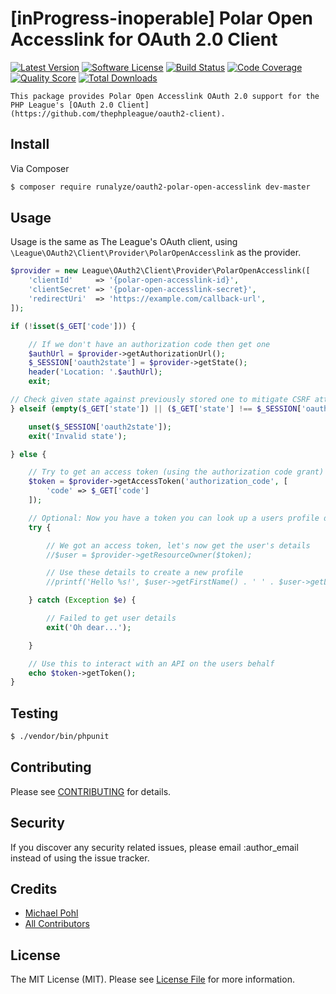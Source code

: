 # [inProgress-inoperable] Polar Open Accesslink for OAuth 2.0 Client

[![Latest Version](https://img.shields.io/github/release/runalyze/oauth2-polar-open-accesslink.svg?style=flat)](https://github.com/runalyze/oauth2-polar-open-accesslink/releases)
[![Software License](https://img.shields.io/badge/license-MIT-brightgreen.svg?style=flat-square)](LICENSE.md)
[![Build Status](https://img.shields.io/travis/runalyze/oauth2-polar-open-accesslink/master.svg?style=flat-square)](https://travis-ci.org/runalyze/oauth2-polar-open-accesslink)
[![Code Coverage](https://img.shields.io/scrutinizer/coverage/g/runalyze/oauth2-polar-open-accesslink.svg?style=flat-square)](https://scrutinizer-ci.com/g/runalyze/oauth2-polar-open-accesslink/?branch=master)
[![Quality Score](https://img.shields.io/scrutinizer/g/runalyze/oauth2-polar-open-accesslink.svg?style=flat-square)](https://scrutinizer-ci.com/g/runalyze/oauth2-polar-open-accesslink/?branch=master)
[![Total Downloads](https://img.shields.io/packagist/dt/runalyze/oauth2-polar-open-accesslink.svg?style=flat-square)](https://packagist.org/packages/runalyze/oauth2-polar-open-accesslink)

    This package provides Polar Open Accesslink OAuth 2.0 support for the PHP League's [OAuth 2.0 Client](https://github.com/thephpleague/oauth2-client).

## Install

Via Composer

``` bash
$ composer require runalyze/oauth2-polar-open-accesslink dev-master
```

## Usage

Usage is the same as The League's OAuth client, using `\League\OAuth2\Client\Provider\PolarOpenAccesslink` as the provider.

``` php
$provider = new League\OAuth2\Client\Provider\PolarOpenAccesslink([
    'clientId'     => '{polar-open-accesslink-id}',
    'clientSecret' => '{polar-open-accesslink-secret}',
    'redirectUri'  => 'https://example.com/callback-url',
]);

if (!isset($_GET['code'])) {

    // If we don't have an authorization code then get one
    $authUrl = $provider->getAuthorizationUrl();
    $_SESSION['oauth2state'] = $provider->getState();
    header('Location: '.$authUrl);
    exit;

// Check given state against previously stored one to mitigate CSRF attack
} elseif (empty($_GET['state']) || ($_GET['state'] !== $_SESSION['oauth2state'])) {

    unset($_SESSION['oauth2state']);
    exit('Invalid state');

} else {

    // Try to get an access token (using the authorization code grant)
    $token = $provider->getAccessToken('authorization_code', [
        'code' => $_GET['code']
    ]);

    // Optional: Now you have a token you can look up a users profile data
    try {

        // We got an access token, let's now get the user's details
        //$user = $provider->getResourceOwner($token);

        // Use these details to create a new profile
        //printf('Hello %s!', $user->getFirstName() . ' ' . $user->getLastName());

    } catch (Exception $e) {

        // Failed to get user details
        exit('Oh dear...');

    }

    // Use this to interact with an API on the users behalf
    echo $token->getToken();
}
```

## Testing

``` bash
$ ./vendor/bin/phpunit
```

## Contributing

Please see [CONTRIBUTING](CONTRIBUTING.md) for details.

## Security

If you discover any security related issues, please email :author_email instead of using the issue tracker.

## Credits

- [Michael Pohl](https://github.com/mipapo)
- [All Contributors](https://github.com/runalyze/oauth2-polar-open-accesslink/graphs/contributors)

## License

The MIT License (MIT). Please see [License File](LICENSE.md) for more information.
